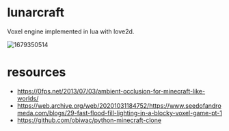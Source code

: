 # lunarcraft

Voxel engine implemented in lua with love2d.

![1679350514](https://user-images.githubusercontent.com/38540987/226477803-a19ff16a-b4cd-4a8e-8f61-11d98b763ebd.png)

# resources

- https://0fps.net/2013/07/03/ambient-occlusion-for-minecraft-like-worlds/
- https://web.archive.org/web/20201031184752/https://www.seedofandromeda.com/blogs/29-fast-flood-fill-lighting-in-a-blocky-voxel-game-pt-1
- https://github.com/obiwac/python-minecraft-clone
